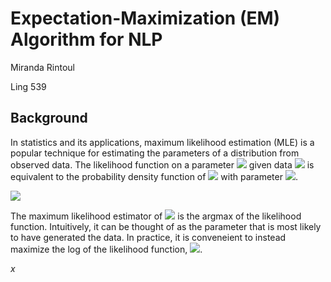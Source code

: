 

# Expectation-Maximization (EM) Algorithm for NLP
Miranda Rintoul

Ling 539

## Background

In statistics and its applications, maximum likelihood estimation (MLE) is a popular technique for estimating the parameters of a distribution from observed data. The likelihood function on a parameter <img src="https://render.githubusercontent.com/render/math?math=\theta"> given data <img src="https://render.githubusercontent.com/render/math?math=y"> is equivalent to the probability density function of <img src="https://render.githubusercontent.com/render/math?math=y"> with parameter <img src="https://render.githubusercontent.com/render/math?math=\theta">.

<img src="https://render.githubusercontent.com/render/math?math=L(\theta|y) = f(y|\theta)">

The maximum likelihood estimator of <img src="https://render.githubusercontent.com/render/math?math=\theta"> is the argmax of the likelihood function.  Intuitively, it can be thought of as the parameter that is most likely to have generated the data.  In practice, it is conveneient to instead maximize the log of the likelihood function, <img src="https://render.githubusercontent.com/render/math?math=\ell(\theta|y)">.

$x$
